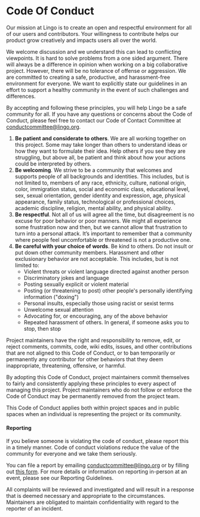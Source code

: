 # **Code Of Conduct**

Our mission at Lingo is to create an open and respectful environment for all of our users and contributors. Your willingness to contribute helps our product grow creatively and impacts users all over the world.



We welcome discussion and we understand this can lead to conflicting viewpoints. It is hard to solve problems from a one sided argument. There will always be a difference in opinion when working on a big collaborative project. However, there will be no tolerance of offense or aggression. We are committed to creating a safe, productive, and harassment-free environment for everyone. We want to explicitly state our guidelines in an effort to support a healthy community in the event of such challenges and differences. 



By accepting and following these principles, you will help Lingo be a safe community for all. If you have any questions or concerns about the Code of Conduct, please feel free to contact our Code of Contact Committee at conductcommittee@lingo.org.

1. **Be patient and considerate to others**. We are all working together on this project. Some may take longer than others to understand ideas or how they want to formulate their idea. Help others if you see they are struggling, but above all, be patient and think about how your actions could be interpreted by others.
2. **Be welcoming**. We strive to be a community that welcomes and supports people of all backgrounds and identities. This includes, but is not limited to, members of any race, ethnicity, culture, national origin, color, immigration status, social and economic class, educational level, sex, sexual orientation, gender identity and expression, age, physical appearance, family status, technological or professional choices, academic discipline, religion, mental ability, and physical ability.
3. **Be respectful**. Not all of us will agree all the time, but disagreement is no excuse for poor behavior or poor manners. We might all experience some frustration now and then, but we cannot allow that frustration to turn into a personal attack. It’s important to remember that a community where people feel uncomfortable or threatened is not a productive one.
4. **Be careful with your choice of words**. Be kind to others. Do not insult or put down other community members. Harassment and other exclusionary behavior are not acceptable. This includes, but is not limited to:
   - Violent threats or violent language directed against another person
   - Discriminatory jokes and language
   - Posting sexually explicit or violent material
   - Posting (or threatening to post) other people's personally identifying information ("doxing")
   - Personal insults, especially those using racist or sexist terms
   - Unwelcome sexual attention
   - Advocating for, or encouraging, any of the above behavior
   - Repeated harassment of others. In general, if someone asks you to stop, then stop



Project maintainers have the right and responsibility to remove, edit, or reject comments, commits, code, wiki edits, issues, and other contributions that are not aligned to this Code of Conduct, or to ban temporarily or permanently any contributor for other behaviors that they deem inappropriate, threatening, offensive, or harmful.

By adopting this Code of Conduct, project maintainers commit themselves to fairly and consistently applying these principles to every aspect of managing this project. Project maintainers who do not follow or enforce the Code of Conduct may be permanently removed from the project team.

This Code of Conduct applies both within project spaces and in public spaces when an individual is representing the project or its community.

#### **Reporting**

If you believe someone is violating the code of conduct, please report this in a timely manner. Code of conduct violations reduce the value of the community for everyone and we take them seriously.

You can file a report by emailing [conductcommittee@lingo.org](mailto:conduct@jupyter.org) or by filling out [this form](). For more details or information on reporting in-person at an event, please see our Reporting Guidelines.

 All complaints will be reviewed and investigated and will result in a response that is deemed necessary and appropriate to the circumstances. Maintainers are obligated to maintain confidentiality with regard to the reporter of an incident.



